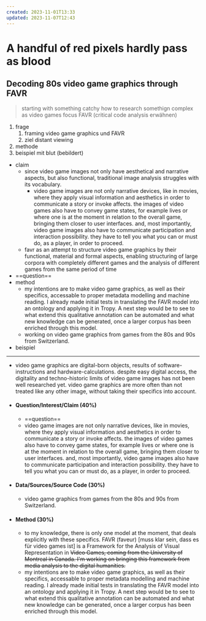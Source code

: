 ```yaml
---
created: 2023-11-01T13:33
updated: 2023-11-07T12:43
---
```

# A handful of red pixels hardly pass as blood
## Decoding 80s video game graphics through FAVR

> starting with something catchy
> how to research somethign complex as video games
> focus FAVR (critical code analysis erwähnen)

1. frage
	1. framing video game graphics und FAVR
	2. ziel distant viewing
2. methode
3. beispiel mit blut (bebildert)

- claim
	- since video game images not only have aesthetical and narrative aspects, but also functional, traditional image analysis struggles with its vocabulary.
		- video game images are not only narrative devices, like in movies, where they apply visual information and aesthetics in order to communicate a story or invoke affects. the images of video games also have to convey game states, for example lives or where one is at the moment in relation to the overall game, bringing them closer to user interfaces. and, most importantly, video game images also have to communicate participation and interaction possibility. they have to tell you what you can or must do, as a player, in order to proceed.
	- favr as an attempt to structure video game graphics by their functional, material and formal aspects, enabling structuring of large corpora with completely different games and the analysis of different games from the same period of time
- ==question==
- method
	- my intentions are to make video game graphics, as well as their specifics, accessable to proper metadata modelling and machine reading. I already made initial tests in translating the FAVR model into an ontology and applying it in Tropy. A next step would be to see to what extend this qualitative annotation can be automated and what new knowledge can be generated, once a larger corpus has been enriched through this model.
	- working on video game graphics from games from the 80s and 90s from Switzerland.
- beispiel

---

- video game graphics are digital-born objects, results of software-instructions and hardware-calculations. despite easy digital access, the digitality and  techno-historic limits of video game images has not been well researched yet. video game graphics are more often than not treated like any other image, without taking their specifics into account.

- #### Question/Interest/Claim (40%)
	- ==question==
	-  video game images are not only narrative devices, like in movies, where they apply visual information and aesthetics in order to communicate a story or invoke affects. the images of video games also have to convey game states, for example lives or where one is at the moment in relation to the overall game, bringing them closer to user interfaces. and, most importantly, video game images also have to communicate participation and interaction possibility. they have to tell you what you can or must do, as a player, in order to proceed.
- #### Data/Sources/Source Code (30%)
	- video game graphics from games from the 80s and 90s from Switzerland.
- #### Method (30%)
	- to my knowledge, there is only one model at the moment, that deals explicitly with these specifics. FAVR (faveur) [muss klar sein, dass es für video games ist] is a Framework for the Analysis of Visual Representation in ~~Video Games, coming from the University of Montreal in Canada. I'm working on bringing this framework from media analysis to the digital humanities.~~
	- my intentions are to make video game graphics, as well as their specifics, accessable to proper metadata modelling and machine reading. I already made initial tests in translating the FAVR model into an ontology and applying it in Tropy. A next step would be to see to what extend this qualitative annotation can be automated and what new knowledge can be generated, once a larger corpus has been enriched through this model.
